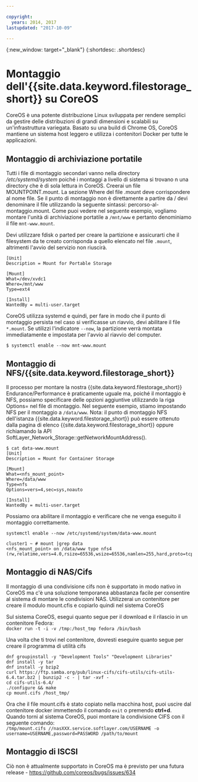 ```yaml
---

copyright:
  years: 2014, 2017
lastupdated: "2017-10-09"

---
```

{:new_window: target="_blank"}
{:shortdesc: .shortdesc}

# Montaggio dell'{{site.data.keyword.filestorage_short}} su CoreOS

CoreOS è una potente distribuzione Linux sviluppata per rendere semplici da gestire delle distribuzioni di grandi dimensioni e scalabili su un'infrastruttura variegata. Basato su una build di Chrome OS, CoreOS mantiene un sistema host leggero e utilizza i contenitori Docker per tutte le applicazioni.

## Montaggio di archiviazione portatile

Tutti i file di montaggio secondari vanno nella directory */etc/systemd/system* poiché i montaggi a livello di sistema si trovano n una directory che è di sola lettura in CoreOS. Creerai un file MOUNTPOINT.mount. La sezione Where del file .mount deve corrispondere al nome file. Se il punto di montaggio non è direttamente a partire da / devi denominare il file utilizzando la seguente sintassi: percorso-al-montaggio.mount. Come puoi vedere nel seguente esempio, vogliamo montare l'unità di archiviazione portatile a `/mnt/www` e pertanto denominiamo il file `mnt-www.mount`.

Devi utilizzare fdisk o parted per creare la partizione e assicurarti che il filesystem da te creato corrisponda a quello elencato nel file `.mount`, altrimenti l'avvio del servizio non riuscirà.


```
[Unit]
Description = Mount for Portable Storage

[Mount]
What=/dev/xvdc1
Where=/mnt/www
Type=ext4

[Install]
WantedBy = multi-user.target
```

CoreOS utilizza systemd e quindi, per fare in modo che il punto di montaggio persista nel caso si verificasse un riavvio, devi abilitare il file `*.mount`. Se utilizzi l'indicatore `--now`, la partizione verrà montata immediatamente e impostata per l'avvio al riavvio del computer.

`$ systemctl enable --now mnt-www.mount`

## Montaggio di NFS/{{site.data.keyword.filestorage_short}}

Il processo per montare la nostra {{site.data.keyword.filestorage_short}} Endurance/Performance è praticamente uguale ma, poiché il montaggio è NFS, possiamo specificare delle opzioni aggiuntive utilizzando la riga Options= nel file di montaggio. Nel seguente esempio, stiamo impostando NFS per il montaggio a `/data/www`. Nota: il punto di montaggio NFS dell'istanza {{site.data.keyword.filestorage_short}} può essere ottenuto dalla pagina di elenco {{site.data.keyword.filestorage_short}} oppure richiamando la API SoftLayer_Network_Storage::getNetworkMountAddress().

```
$ cat data-www.mount
[Unit]
Description = Mount for Container Storage

[Mount]
What=<nfs_mount_point>
Where=/data/www
Type=nfs
Options=vers=4,sec=sys,noauto

[Install]
WantedBy = multi-user.target
```

Possiamo ora abilitare il montaggio e verificare che ne venga eseguito il montaggio correttamente.

```
systemctl enable --now /etc/systemd/system/data-www.mount

cluster1 ~ # mount |grep data
<nfs_mount_point> on /data/www type nfs4 (rw,relatime,vers=4.0,rsize=65536,wsize=65536,namlen=255,hard,proto=tcp,port=0,timeo=600,retrans=2,sec=sys,clientaddr=10.81.x.x,local_lock=none,addr=10.1.x.x)
```
 
## Montaggio di NAS/Cifs

Il montaggio di una condivisione cifs non è supportato in modo nativo in CoreOS ma c'è una soluzione temporanea abbastanza facile per consentire al sistema di montare le condivisioni NAS. Utilizzerai un contenitore per creare il modulo mount.cfis e copiarlo quindi nel sistema CoreOS
 
Sul sistema CoreOS, esegui quanto segue per il download e il rilascio in un contenitore Fedora:  <br/>
`docker run -t -i -v /tmp:/host_tmp fedora /bin/bash`
 
Una volta che ti trovi nel contenitore, dovresti eseguire quanto segue per creare il programma di utilità cifs
```
dnf groupinstall -y "Development Tools" "Development Libraries"
dnf install -y tar
dnf install -y bzip2
curl https://ftp.samba.org/pub/linux-cifs/cifs-utils/cifs-utils-6.4.tar.bz2 | bunzip2 -c - | tar -xvf -
cd cifs-utils-6.4/
./configure && make
cp mount.cifs /host_tmp/
```
 
Ora che il file mount.cifs è stato copiato nella macchina host, puoi uscire dal contenitore docker immettendo il comando `exit` o premendo **ctrl+d**. Quando torni al sistema CoreOS, puoi montare la condivisione CIFS con il seguente comando: <br/>
`/tmp/mount.cifs //nasXXX.service.softlayer.com/USERNAME -o username=USERNAME,password=PASSWORD /path/to/mount`
 
## Montaggio di ISCSI

Ciò non è attualmente supportato in CoreOS ma è previsto per una futura release - https://github.com/coreos/bugs/issues/634
